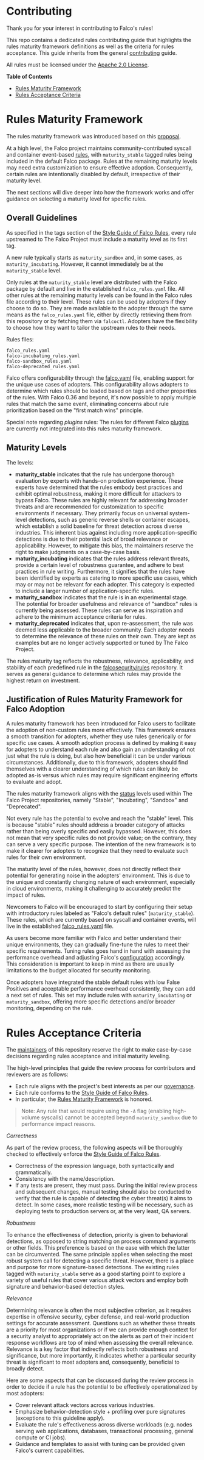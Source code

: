 # Contributing

Thank you for your interest in contributing to Falco's rules!

This repo contains a dedicated rules contributing guide that highlights the rules maturity framework definitions as well as the criteria for rules acceptance. This guide inherits from the general [contributing](https://github.com/falcosecurity/.github/blob/main/CONTRIBUTING.md) guide.

All rules must be licensed under the [Apache 2.0 License](./LICENSE).


**Table of Contents**

* [Rules Maturity Framework](#rules-maturity-framework)
* [Rules Acceptance Criteria](#rules-acceptance-criteria)


# Rules Maturity Framework

The rules maturity framework was introduced based on this [proposal](proposals/20230605-rules-adoption-management-maturity-framework.md). 

At a high level, the Falco project maintains community-contributed syscall and container event-based [rules](https://github.com/falcosecurity/rules/blob/main/rules/), with `maturity_stable` tagged rules being included in the default Falco package. Rules at the remaining maturity levels may need extra customization to ensure effective adoption. Consequently, certain rules are intentionally disabled by default, irrespective of their maturity level.

The next sections will dive deeper into how the framework works and offer guidance on selecting a maturity level for specific rules.

## Overall Guidelines

As specified in the tags section of the [Style Guide of Falco Rules](https://falco.org/docs/rules/style-guide/#tags), every rule upstreamed to The Falco Project must include a maturity level as its first tag.

A new rule typically starts as `maturity_sandbox` and, in some cases, as `maturity_incubating`. However, it cannot immediately be at the `maturity_stable` level.

Only rules at the `maturity_stable` level are distributed with the Falco package by default and live in the established `falco_rules.yaml` file. All other rules at the remaining maturity levels can be found in the Falco rules file according to their level. These rules can be used by adopters if they choose to do so. They are made available to the adopter through the same means as the `falco_rules.yaml` file, either by directly retrieving them from this repository or by fetching them via `falcoctl`. Adopters have the flexibility to choose how they want to tailor the upstream rules to their needs.

Rules files:

```
falco_rules.yaml
falco-incubating_rules.yaml
falco-sandbox_rules.yaml
falco-deprecated_rules.yaml
```

Falco offers configurability through the [falco.yaml](https://github.com/falcosecurity/falco/blob/master/falco.yaml) file, enabling support for the unique use cases of adopters. This configurability allows adopters to determine which rules should be loaded based on tags and other properties of the rules. With Falco 0.36 and beyond, it's now possible to apply multiple rules that match the same event, eliminating concerns about rule prioritization based on the "first match wins" principle.

Special note regarding *plugins* rules: The rules for different Falco [plugins](https://github.com/falcosecurity/plugins) are currently not integrated into this rules maturity framework.


## Maturity Levels

The levels:

- **maturity_stable** indicates that the rule has undergone thorough evaluation by experts with hands-on production experience. These experts have determined that the rules embody best practices and exhibit optimal robustness, making it more difficult for attackers to bypass Falco. These rules are highly relevant for addressing broader threats and are recommended for customization to specific environments if necessary. They primarily focus on universal system-level detections, such as generic reverse shells or container escapes, which establish a solid baseline for threat detection across diverse industries. This inherent bias against including more application-specific detections is due to their potential lack of broad relevance or applicability. However, to mitigate this bias, the maintainers reserve the right to make judgments on a case-by-case basis.
- **maturity_incubating** indicates that the rules address relevant threats, provide a certain level of robustness guarantee, and adhere to best practices in rule writing. Furthermore, it signifies that the rules have been identified by experts as catering to more specific use cases, which may or may not be relevant for each adopter. This category is expected to include a larger number of application-specific rules.   
- **maturity_sandbox** indicates that the rule is in an experimental stage. The potential for broader usefulness and relevance of "sandbox" rules is currently being assessed. These rules can serve as inspiration and adhere to the minimum acceptance criteria for rules.
- **maturity_deprecated** indicates that, upon re-assessment, the rule was deemed less applicable to the broader community. Each adopter needs to determine the relevance of these rules on their own. They are kept as examples but are no longer actively supported or tuned by The Falco Project.

The rules maturity tag reflects the robustness, relevance, applicability, and stability of each predefined rule in the [falcosecurity/rules](https://github.com/falcosecurity/rules/blob/main/rules/) repository. It serves as general guidance to determine which rules may provide the highest return on investment.

## Justification of Rules Maturity Framework for Falco Adoption

A rules maturity framework has been introduced for Falco users to facilitate the adoption of non-custom rules more effectively. This framework ensures a smooth transition for adopters, whether they use rules generically or for specific use cases. A smooth adoption process is defined by making it easy for adopters to understand each rule and also gain an understanding of not just what the rule is doing, but also how beneficial it can be under various circumstances. 
Additionally, due to this framework, adopters should find themselves with a clearer understanding of which rules can likely be adopted as-is versus which rules may require significant engineering efforts to evaluate and adopt.

The rules maturity framework aligns with the [status](https://github.com/falcosecurity/evolution/blob/main/REPOSITORIES.md#status) levels used within The Falco Project repositories, namely "Stable", "Incubating", "Sandbox" and "Deprecated".

Not every rule has the potential to evolve and reach the "stable" level. This is because "stable" rules should address a broader category of attacks rather than being overly specific and easily bypassed. However, this does not mean that very specific rules do not provide value; on the contrary, they can serve a very specific purpose. The intention of the new framework is to make it clearer for adopters to recognize that they need to evaluate such rules for their own environment.

The maturity level of the rules, however, does not directly reflect their potential for generating noise in the adopters' environment. This is due to the unique and constantly changing nature of each environment, especially in cloud environments, making it challenging to accurately predict the impact of rules.

Newcomers to Falco will be encouraged to start by configuring their setup with introductory rules labeled as "Falco's default rules" (`maturity_stable`). These rules, which are currently based on syscall and container events, will live in the established [falco_rules.yaml](https://github.com/falcosecurity/rules/blob/main/rules/falco_rules.yaml) file.

As users become more familiar with Falco and better understand their unique environments, they can gradually fine-tune the rules to meet their specific requirements. Tuning rules goes hand in hand with assessing the performance overhead and adjusting Falco's [configuration](https://github.com/falcosecurity/falco/blob/master/falco.yaml) accordingly. This consideration is important to keep in mind as there are usually limitations to the budget allocated for security monitoring.

Once adopters have integrated the stable default rules with low False Positives and acceptable performance overhead consistently, they can add a next set of rules. This set may include rules with `maturity_incubating` or `maturity_sandbox`, offering more specific detections and/or broader monitoring, depending on the rule.

# Rules Acceptance Criteria

The [maintainers](OWNERS) of this repository reserve the right to make case-by-case decisions regarding rules acceptance and initial maturity leveling.

The high-level principles that guide the review process for contributors and reviewers are as follows:

- Each rule aligns with the project's best interests as per our [governance](https://github.com/falcosecurity/evolution/blob/main/GOVERNANCE.md).
- Each rule conforms to the [Style Guide of Falco Rules](https://falco.org/docs/rules/style-guide/).
- In particular, the [Rules Maturity Framework](#rules-maturity-framework) is honored.

> Note: Any rule that would require using the `-A` flag (enabling high-volume syscalls) cannot be accepted beyond `maturity_sandbox` due to performance impact reasons.

*Correctness*

As part of the review process, the following aspects will be thoroughly checked to effectively enforce the [Style Guide of Falco Rules](https://falco.org/docs/rules/style-guide/).

- Correctness of the expression language, both syntactically and grammatically.
- Consistency with the name/description.
- If any tests are present, they must pass. During the initial review process and subsequent changes, manual testing should also be conducted to verify that the rule is capable of detecting the cyber threat(s) it aims to detect. In some cases, more realistic testing will be necessary, such as deploying tests to production servers or, at the very least, QA servers.

*Robustness*

To enhance the effectiveness of detection, priority is given to behavioral detections, as opposed to string matching on process command arguments or other fields. This preference is based on the ease with which the latter can be circumvented. The same principle applies when selecting the most robust system call for detecting a specific threat. However, there is a place and purpose for more signature-based detections. The existing rules tagged with `maturity_stable` serve as a good starting point to explore a variety of useful rules that cover various attack vectors and employ both signature and behavior-based detection styles.

*Relevance*

Determining relevance is often the most subjective criterion, as it requires expertise in offensive security, cyber defense, and real-world production settings for accurate assessment. Questions such as whether these threats are a priority for most organizations or if we can provide enough context for a security analyst to appropriately act on the alerts as part of their incident response workflows are top of mind when assessing the overall relevance. Relevance is a key factor that indirectly reflects both robustness and significance, but more importantly, it indicates whether a particular security threat is significant to most adopters and, consequently, beneficial to broadly detect.

Here are some aspects that can be discussed during the review process in order to decide if a rule has the potential to be effectively operationalized by most adopters:

- Cover relevant attack vectors across various industries.
- Emphasize behavior-detection style + profiling over pure signatures (exceptions to this guideline apply).
- Evaluate the rule's effectiveness across diverse workloads (e.g. nodes serving web applications, databases, transactional processing, general compute or CI jobs).
- Guidance and templates to assist with tuning can be provided given Falco's current capabilities.

